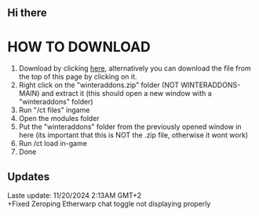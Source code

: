 ## Hi there 

# HOW TO DOWNLOAD
1. Download by clicking [here](https://github.com/WinterAddons/WinterAddons/raw/refs/heads/main/winteraddons.zip), alternatively you can download the file from the top of this page by clicking on it.
2. Right click on the "winteraddons.zip" folder (NOT WINTERADDONS-MAIN) and extract it (this should open a new window with a "winteraddons" folder)
3. Run "/ct files" ingame
8. Open the modules folder
9. Put the "winteraddons" folder from the previously opened window in here (its important that this is NOT the .zip file, otherwise it wont work)
10. Run /ct load in-game
11. Done


## Updates
Laste update: 11/20/2024 2:13AM GMT+2 <br>
+Fixed Zeroping Etherwarp chat toggle not displaying properly
<!--
**WinterAddons/WinterAddons** is a ✨ _special_ ✨ repository because its `README.md` (this file) appears on your GitHub profile.

Here are some ideas to get you started:

- 🔭 I’m currently working on ...
- 🌱 I’m currently learning ...
- 👯 I’m looking to collaborate on ...
- 🤔 I’m looking for help with ...
- 💬 Ask me about ...
- 📫 How to reach me: ...
- 😄 Pronouns: ...
- ⚡ Fun fact: ...
-->
